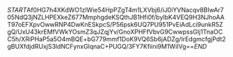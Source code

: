 $START$Af0HG7h4XKdWO1zlWie54HpPZgT4m1LXVbj6/iJ0iYVNacqv8BIwAr705NdQ3jNZLHPEXkeZ677MmphgdeKSQthJB1Hfi0f/bylbK4VEQ9H3NJhoAAT97oEFXpvOwwRNP4DwKnESkpcS/P56psk6UQ7PU951PvEiAdLci9unkR5ZgQ/UxU43krEMfVWkYOsmZ3qJZqjYv/GnoXPHFfVbvG9CwwpssGIj1TnaOCC5h/XRiPHaP5a5O4mBQE+bG779mmf1DoK9VQ6Sb6jADZg/IrEdgmcfgjPdt2gBUXfdjdRUxjS3ldNCFynxGlqnaC+PUGQ/3FY7Kfiini9M1WiIVg==$END$